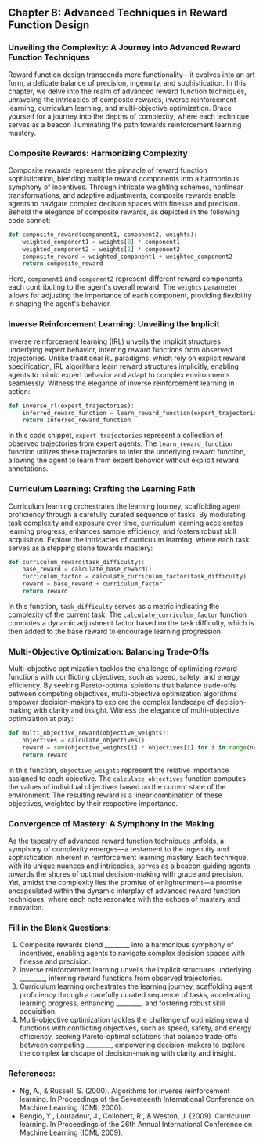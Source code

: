## Chapter 8: Advanced Techniques in Reward Function Design

### Unveiling the Complexity: A Journey into Advanced Reward Function Techniques

Reward function design transcends mere functionality—it evolves into an art form, a delicate balance of precision, ingenuity, and sophistication. In this chapter, we delve into the realm of advanced reward function techniques, unraveling the intricacies of composite rewards, inverse reinforcement learning, curriculum learning, and multi-objective optimization. Brace yourself for a journey into the depths of complexity, where each technique serves as a beacon illuminating the path towards reinforcement learning mastery.

### Composite Rewards: Harmonizing Complexity

Composite rewards represent the pinnacle of reward function sophistication, blending multiple reward components into a harmonious symphony of incentives. Through intricate weighting schemes, nonlinear transformations, and adaptive adjustments, composite rewards enable agents to navigate complex decision spaces with finesse and precision. Behold the elegance of composite rewards, as depicted in the following code sonnet:

```python
def composite_reward(component1, component2, weights):
    weighted_component1 = weights[0] * component1
    weighted_component2 = weights[1] * component2
    composite_reward = weighted_component1 + weighted_component2
    return composite_reward
```

Here, `component1` and `component2` represent different reward components, each contributing to the agent's overall reward. The `weights` parameter allows for adjusting the importance of each component, providing flexibility in shaping the agent's behavior.

### Inverse Reinforcement Learning: Unveiling the Implicit

Inverse reinforcement learning (IRL) unveils the implicit structures underlying expert behavior, inferring reward functions from observed trajectories. Unlike traditional RL paradigms, which rely on explicit reward specification, IRL algorithms learn reward structures implicitly, enabling agents to mimic expert behavior and adapt to complex environments seamlessly. Witness the elegance of inverse reinforcement learning in action:

```python
def inverse_rl(expert_trajectories):
    inferred_reward_function = learn_reward_function(expert_trajectories)
    return inferred_reward_function
```

In this code snippet, `expert_trajectories` represent a collection of observed trajectories from expert agents. The `learn_reward_function` function utilizes these trajectories to infer the underlying reward function, allowing the agent to learn from expert behavior without explicit reward annotations.

### Curriculum Learning: Crafting the Learning Path

Curriculum learning orchestrates the learning journey, scaffolding agent proficiency through a carefully curated sequence of tasks. By modulating task complexity and exposure over time, curriculum learning accelerates learning progress, enhances sample efficiency, and fosters robust skill acquisition. Explore the intricacies of curriculum learning, where each task serves as a stepping stone towards mastery:

```python
def curriculum_reward(task_difficulty):
    base_reward = calculate_base_reward()
    curriculum_factor = calculate_curriculum_factor(task_difficulty)
    reward = base_reward + curriculum_factor
    return reward
```

In this function, `task_difficulty` serves as a metric indicating the complexity of the current task. The `calculate_curriculum_factor` function computes a dynamic adjustment factor based on the task difficulty, which is then added to the base reward to encourage learning progression.

### Multi-Objective Optimization: Balancing Trade-Offs

Multi-objective optimization tackles the challenge of optimizing reward functions with conflicting objectives, such as speed, safety, and energy efficiency. By seeking Pareto-optimal solutions that balance trade-offs between competing objectives, multi-objective optimization algorithms empower decision-makers to explore the complex landscape of decision-making with clarity and insight. Witness the elegance of multi-objective optimization at play:

```python
def multi_objective_reward(objective_weights):
    objectives = calculate_objectives()
    reward = sum(objective_weights[i] * objectives[i] for i in range(num_objectives))
    return reward
```

In this function, `objective_weights` represent the relative importance assigned to each objective. The `calculate_objectives` function computes the values of individual objectives based on the current state of the environment. The resulting reward is a linear combination of these objectives, weighted by their respective importance.

### Convergence of Mastery: A Symphony in the Making

As the tapestry of advanced reward function techniques unfolds, a symphony of complexity emerges—a testament to the ingenuity and sophistication inherent in reinforcement learning mastery. Each technique, with its unique nuances and intricacies, serves as a beacon guiding agents towards the shores of optimal decision-making with grace and precision. Yet, amidst the complexity lies the promise of enlightenment—a promise encapsulated within the dynamic interplay of advanced reward function techniques, where each note resonates with the echoes of mastery and innovation.

### Fill in the Blank Questions:
1. Composite rewards blend ________ into a harmonious symphony of incentives, enabling agents to navigate complex decision spaces with finesse and precision.
2. Inverse reinforcement learning unveils the implicit structures underlying ________, inferring reward functions from observed trajectories.
3. Curriculum learning orchestrates the learning journey, scaffolding agent proficiency through a carefully curated sequence of tasks, accelerating learning progress, enhancing ________, and fostering robust skill acquisition.
4. Multi-objective optimization tackles the challenge of optimizing reward functions with conflicting objectives, such as speed, safety, and energy efficiency, seeking Pareto-optimal solutions that balance trade-offs between competing ________, empowering decision-makers to explore the complex landscape of decision-making with clarity and insight.

### References:
- Ng, A., & Russell, S. (2000). Algorithms for inverse reinforcement learning. In Proceedings of the Seventeenth International Conference on Machine Learning (ICML 2000).
- Bengio, Y., Louradour, J., Collobert, R., & Weston, J. (2009). Curriculum learning. In Proceedings of the 26th Annual International Conference on Machine Learning (ICML 2009).
